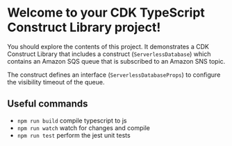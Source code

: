 # Welcome to your CDK TypeScript Construct Library project!

You should explore the contents of this project. It demonstrates a CDK Construct Library that includes a construct (`ServerlessDatabase`)
which contains an Amazon SQS queue that is subscribed to an Amazon SNS topic.

The construct defines an interface (`ServerlessDatabaseProps`) to configure the visibility timeout of the queue.

## Useful commands

 * `npm run build`   compile typescript to js
 * `npm run watch`   watch for changes and compile
 * `npm run test`    perform the jest unit tests